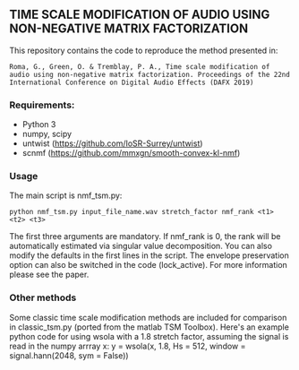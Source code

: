 ## TIME SCALE MODIFICATION OF AUDIO USING NON-NEGATIVE MATRIX FACTORIZATION

This repository contains the code to reproduce the method presented in:

    Roma, G., Green, O. & Tremblay, P. A., Time scale modification of audio using non-negative matrix factorization. Proceedings of the 22nd International Conference on Digital Audio Effects (DAFX 2019)


### Requirements:
- Python 3
- numpy, scipy
- untwist (https://github.com/IoSR-Surrey/untwist)
- scnmf (https://github.com/mmxgn/smooth-convex-kl-nmf)

### Usage
The main script is nmf_tsm.py:
```
python nmf_tsm.py input_file_name.wav stretch_factor nmf_rank <t1> <t2> <t3>
```
The first three arguments are mandatory. If nmf_rank is 0, the rank will be automatically estimated via singular value decomposition. You can also modify the defaults in the first lines in the script. The envelope preservation option can also be switched in the code (lock_active). For more information please see the paper.

### Other methods
Some classic time scale modification methods are included for comparison in classic_tsm.py (ported from the matlab TSM Toolbox).
Here's an example python code for using wsola with a 1.8 stretch factor, assuming the signal is read in the numpy arrray x:
y = wsola(x, 1.8, Hs = 512, window = signal.hann(2048, sym = False))

